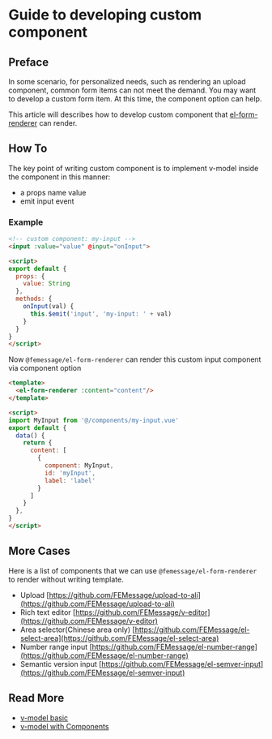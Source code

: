 # Guide to developing custom component

## Preface

In some scenario, for personalized needs, such as rendering an upload component, common form items can not meet the demand. You may want to develop a custom form item. At this time, the component option can help.

This article will describes how to develop custom component that [el-form-renderer](https://github.com/femessage/el-form-renderer) can render.

## How To

The key point of writing custom component is to implement v-model inside the component in this manner:

- a props name value
- emit input event

### Example

```html
<!-- custom component: my-input -->
<input :value="value" @input="onInput">

<script>
export default {
  props: {
    value: String
  },
  methods: {
    onInput(val) {
      this.$emit('input', 'my-input: ' + val)
    }
  }
}
</script>
```

Now `@femessage/el-form-renderer` can render this custom input component via component option

```html
<template>
  <el-form-renderer :content="content"/>
</template>

<script>
import MyInput from '@/components/my-input.vue'
export default {
  data() {
    return {
      content: [
        {
          component: MyInput,
          id: 'myInput',
          label: 'label'
        }
      ]
    }
  },
}
</script>
```

## More Cases

Here is a list of components that we can use `@femessage/el-form-renderer` to render without writing template.

- Upload [https://github.com/FEMessage/upload-to-ali](https://github.com/FEMessage/upload-to-ali)
- Rich text editor [https://github.com/FEMessage/v-editor](https://github.com/FEMessage/v-editor)
- Area selector(Chinese area only) [https://github.com/FEMessage/el-select-area](https://github.com/FEMessage/el-select-area)
- Number range input [https://github.com/FEMessage/el-number-range](https://github.com/FEMessage/el-number-range)
- Semantic version input [https://github.com/FEMessage/el-semver-input](https://github.com/FEMessage/el-semver-input)

## Read More

- [v-model basic](https://vuejs.org/v2/guide/forms.html#Basic-Usage)
- [v-model with Components](https://vuejs.org/v2/guide/forms.html#v-model-with-Components)

